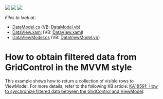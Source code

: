 <!-- default badges list -->
![](https://img.shields.io/endpoint?url=https://codecentral.devexpress.com/api/v1/VersionRange/128652034/21.1.5%2B)
[![](https://img.shields.io/badge/Open_in_DevExpress_Support_Center-FF7200?style=flat-square&logo=DevExpress&logoColor=white)](https://supportcenter.devexpress.com/ticket/details/E4173)
[![](https://img.shields.io/badge/📖_How_to_use_DevExpress_Examples-e9f6fc?style=flat-square)](https://docs.devexpress.com/GeneralInformation/403183)
<!-- default badges end -->
<!-- default file list -->
*Files to look at*:

* [DataModel.cs](./CS/ExpressionEvaluator%20Filter/Model/DataModel.cs) (VB: [DataModel.vb](./VB/ExpressionEvaluator%20Filter/Model/DataModel.vb))
* [DataView.xaml](./CS/ExpressionEvaluator%20Filter/View/DataView.xaml) (VB: [DataView.xaml](./VB/ExpressionEvaluator%20Filter/View/DataView.xaml))
* [DataViewModel.cs](./CS/ExpressionEvaluator%20Filter/ViewModel/DataViewModel.cs) (VB: [DataViewModel.vb](./VB/ExpressionEvaluator%20Filter/ViewModel/DataViewModel.vb))
<!-- default file list end -->
# How to obtain filtered data from GridControl in the MVVM style


<p>This example shows how to return a collection of visible rows to ViewModel. For more details, refer to the following KB article: <a href="https://www.devexpress.com/Support/Center/p/KA18591">KA18591: How to synchronize filtered data between the GridControl and ViewModel</a>.</p>

<br/>


